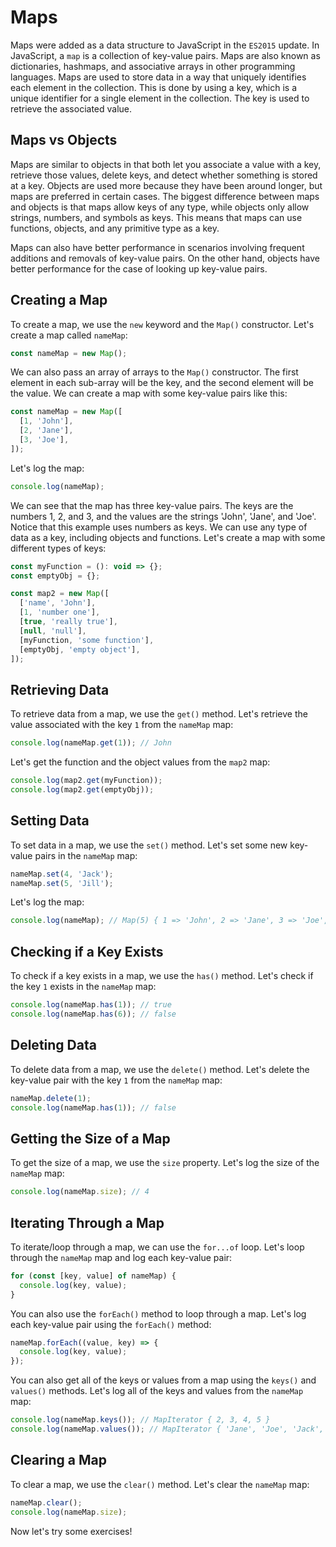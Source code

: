 # Maps

Maps were added as a data structure to JavaScript in the `ES2015` update. In JavaScript, a `map` is a collection of key-value pairs. Maps are also known as dictionaries, hashmaps, and associative arrays in other programming languages. Maps are used to store data in a way that uniquely identifies each element in the collection. This is done by using a key, which is a unique identifier for a single element in the collection. The key is used to retrieve the associated value.

## Maps vs Objects

Maps are similar to objects in that both let you associate a value with a key, retrieve those values, delete keys, and detect whether something is stored at a key. Objects are used more because they have been around longer, but maps are preferred in certain cases. The biggest difference between maps and objects is that maps allow keys of any type, while objects only allow strings, numbers, and symbols as keys. This means that maps can use functions, objects, and any primitive type as a key.

Maps can also have better performance in scenarios involving frequent additions and removals of key-value pairs. On the other hand, objects have better performance for the case of looking up key-value pairs.

## Creating a Map

To create a map, we use the `new` keyword and the `Map()` constructor. Let's create a map called `nameMap`:

```js
const nameMap = new Map();
```

We can also pass an array of arrays to the `Map()` constructor. The first element in each sub-array will be the key, and the second element will be the value. We can create a map with some key-value pairs like this:

```js
const nameMap = new Map([
  [1, 'John'],
  [2, 'Jane'],
  [3, 'Joe'],
]);
```

Let's log the map:

```js
console.log(nameMap);
```

We can see that the map has three key-value pairs. The keys are the numbers 1, 2, and 3, and the values are the strings 'John', 'Jane', and 'Joe'. Notice that this example uses numbers as keys. We can use any type of data as a key, including objects and functions. Let's create a map with some different types of keys:

```js
const myFunction = (): void => {};
const emptyObj = {};

const map2 = new Map([
  ['name', 'John'],
  [1, 'number one'],
  [true, 'really true'],
  [null, 'null'],
  [myFunction, 'some function'],
  [emptyObj, 'empty object'],
]);
```

## Retrieving Data

To retrieve data from a map, we use the `get()` method. Let's retrieve the value associated with the key `1` from the `nameMap` map:

```js
console.log(nameMap.get(1)); // John
```

Let's get the function and the object values from the `map2` map:

```js
console.log(map2.get(myFunction));
console.log(map2.get(emptyObj));
```

## Setting Data

To set data in a map, we use the `set()` method. Let's set some new key-value pairs in the `nameMap` map:

```js
nameMap.set(4, 'Jack');
nameMap.set(5, 'Jill');
```

Let's log the map:

```js
console.log(nameMap); // Map(5) { 1 => 'John', 2 => 'Jane', 3 => 'Joe', 4 => 'Jack', 5 => 'Jill' }
```

## Checking if a Key Exists

To check if a key exists in a map, we use the `has()` method. Let's check if the key `1` exists in the `nameMap` map:

```js
console.log(nameMap.has(1)); // true
console.log(nameMap.has(6)); // false
```

## Deleting Data

To delete data from a map, we use the `delete()` method. Let's delete the key-value pair with the key `1` from the `nameMap` map:

```js
nameMap.delete(1);
console.log(nameMap.has(1)); // false
```

## Getting the Size of a Map

To get the size of a map, we use the `size` property. Let's log the size of the `nameMap` map:

```js
console.log(nameMap.size); // 4
```

## Iterating Through a Map

To iterate/loop through a map, we can use the `for...of` loop. Let's loop through the `nameMap` map and log each key-value pair:

```js
for (const [key, value] of nameMap) {
  console.log(key, value);
}
```

You can also use the `forEach()` method to loop through a map. Let's log each key-value pair using the `forEach()` method:

```js
nameMap.forEach((value, key) => {
  console.log(key, value);
});
```

You can also get all of the keys or values from a map using the `keys()` and `values()` methods. Let's log all of the keys and values from the `nameMap` map:

```js
console.log(nameMap.keys()); // MapIterator { 2, 3, 4, 5 }
console.log(nameMap.values()); // MapIterator { 'Jane', 'Joe', 'Jack', 'Jill' }
```

## Clearing a Map

To clear a map, we use the `clear()` method. Let's clear the `nameMap` map:

```js
nameMap.clear();
console.log(nameMap.size);
```

Now let's try some exercises!
